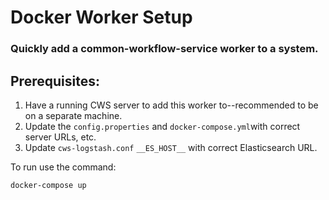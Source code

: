 # Docker Worker Setup

### Quickly add a common-workflow-service worker to a system.  

## Prerequisites:

1. Have a running CWS server to add this worker to--recommended to be on a separate machine.
2. Update the `config.properties` and `docker-compose.yml`with correct server URLs, etc.
3. Update `cws-logstash.conf` `__ES_HOST__` with correct Elasticsearch URL.

To run use the command:
    
    docker-compose up
